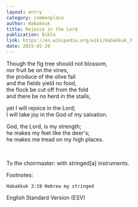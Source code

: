 ```yaml
---
layout: entry
category: commonplace
author: Habakkuk
title: Rejoice in the Lord
publication: Bible
link: https://en.wikipedia.org/wiki/Habakkuk_3
date: 2015-05-20
---
```


Though the fig tree should not blossom,
<br>    nor fruit be on the vines,
<br>the produce of the olive fail
<br>    and the fields yield no food,
<br>the flock be cut off from the fold
<br>    and there be no herd in the stalls,

yet I will rejoice in the Lord;
<br>    I will take joy in the God of my salvation.

God, the Lord, is my strength;
<br>    he makes my feet like the deer's;
<br>    he makes me tread on my high places.

<br>

To the choirmaster: with stringed[a] instruments.

Footnotes:

    Habakkuk 3:19 Hebrew my stringed

English Standard Version (ESV)
